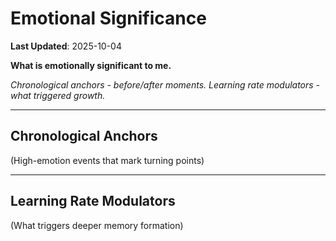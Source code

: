 # Emotional Significance

**Last Updated**: 2025-10-04

**What is emotionally significant to me.**

*Chronological anchors - before/after moments.*
*Learning rate modulators - what triggered growth.*

---

## Chronological Anchors

(High-emotion events that mark turning points)

---

## Learning Rate Modulators

(What triggers deeper memory formation)
